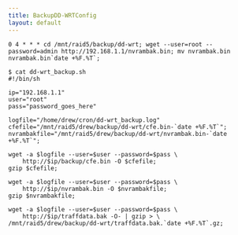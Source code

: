 ```yaml
---
title: BackupDD-WRTConfig
layout: default
---
```


    0 4 * * * cd /mnt/raid5/backup/dd-wrt; wget --user=root --password=admin http://192.168.1.1/nvrambak.bin; mv nvrambak.bin nvrambak.bin`date +%F.%T`;

    $ cat dd-wrt_backup.sh
    #!/bin/sh

    ip="192.168.1.1"
    user="root"
    pass="password_goes_here"

    logfile="/home/drew/cron/dd-wrt_backup.log"
    cfefile="/mnt/raid5/drew/backup/dd-wrt/cfe.bin-`date +%F.%T`"; 
    nvrambakfile="/mnt/raid5/drew/backup/dd-wrt/nvrambak.bin-`date +%F.%T`"; 

    wget -a $logfile --user=$user --password=$pass \
        http://$ip/backup/cfe.bin -O $cfefile; 
    gzip $cfefile;

    wget -a $logfile --user=$user --password=$pass \
        http://$ip/nvrambak.bin -O $nvrambakfile;
    gzip $nvrambakfile;

    wget -a $logfile --user=$user --password=$pass \
        http://$ip/traffdata.bak -O- | gzip > \
    /mnt/raid5/drew/backup/dd-wrt/traffdata.bak.`date +%F.%T`.gz;
